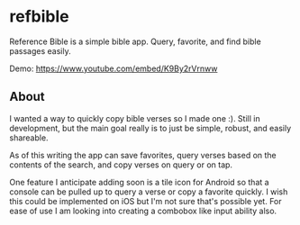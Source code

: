 # refbible

Reference Bible is a simple bible app. Query, favorite, and find bible passages easily.

Demo:
https://www.youtube.com/embed/K9By2rVrnww

## About
I wanted a way to quickly copy bible verses so I made one :). Still in development, but the main goal really is to just be simple, robust, and
easily shareable.

As of this writing the app can save favorites, query verses based on the contents of the search, and copy verses on query or on tap. 

One feature I anticipate adding soon is a tile icon for Android so that a console can be pulled up to query a verse or copy a favorite quickly.
I wish this could be implemented on iOS but I'm not sure that's possible yet. For ease of use I am looking into creating a combobox like input
ability also.
